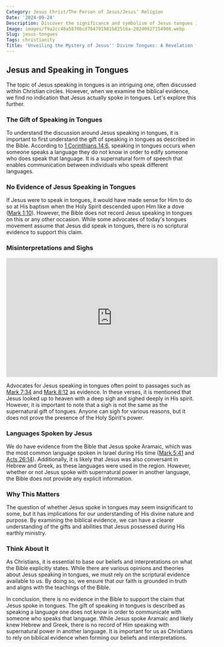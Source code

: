 ```yaml
---
Category: Jesus Christ/The Person of Jesus/Jesus’ Religion
Date: '2024-09-24'
Description: Discover the significance and symbolism of Jesus tongues in religious art and iconography. Uncover the deeper meanings behind this unique depiction.
Image: images/f9a2cc40a5870bcd764791981b82516a-20240927154908.webp
Slug: jesus-tongues
Tags: christianity
Title: 'Unveiling the Mystery of Jesus'' Divine Tongues: A Revelation for Believers'
---
```


## Jesus and Speaking in Tongues

The topic of Jesus speaking in tongues is an intriguing one, often discussed within Christian circles. However, when we examine the biblical evidence, we find no indication that Jesus actually spoke in tongues. Let's explore this further.

### The Gift of Speaking in Tongues

To understand the discussion around Jesus speaking in tongues, it is important to first understand the gift of speaking in tongues as described in the Bible. According to [1 Corinthians 14:6](https://www.bibleref.com/1-Corinthians/14/1-Corinthians-14-6.html), speaking in tongues occurs when someone speaks a language they do not know in order to edify someone who does speak that language. It is a supernatural form of speech that enables communication between individuals who speak different languages.

### No Evidence of Jesus Speaking in Tongues

If Jesus were to speak in tongues, it would have made sense for Him to do so at His baptism when the Holy Spirit descended upon Him like a dove ([Mark 1:10](https://www.bibleref.com/Mark/1/Mark-1-10.html)). However, the Bible does not record Jesus speaking in tongues on this or any other occasion. While some advocates of today's tongues movement assume that Jesus did speak in tongues, there is no scriptural evidence to support this claim.

### Misinterpretations and Sighs


<iframe width="560" height="315" src="https://www.youtube.com/embed/9fXTqADUWr0" frameborder="0" allow="autoplay; encrypted-media" allowfullscreen></iframe>


Advocates for Jesus speaking in tongues often point to passages such as [Mark 7:34](https://www.bibleref.com/Mark/7/Mark-7-34.html) and [Mark 8:12](https://www.bibleref.com/Mark/8/Mark-8-12.html) as evidence. In these verses, it is mentioned that Jesus looked up to heaven with a deep sigh and sighed deeply in His spirit. However, it is important to note that a sigh is not the same as the supernatural gift of tongues. Anyone can sigh for various reasons, but it does not prove the presence of the Holy Spirit's power.

### Languages Spoken by Jesus

We do have evidence from the Bible that Jesus spoke Aramaic, which was the most common language spoken in Israel during His time ([Mark 5:41](https://www.bibleref.com/Mark/5/Mark-5-41.html) and [Acts 26:14](https://www.bibleref.com/Acts/26/Acts-26-14.html)). Additionally, it is likely that Jesus was also conversant in Hebrew and Greek, as these languages were used in the region. However, whether or not Jesus spoke with supernatural power in another language, the Bible does not provide any explicit information.

### Why This Matters

The question of whether Jesus spoke in tongues may seem insignificant to some, but it has implications for our understanding of His divine nature and purpose. By examining the biblical evidence, we can have a clearer understanding of the gifts and abilities that Jesus possessed during His earthly ministry.

### Think About It

As Christians, it is essential to base our beliefs and interpretations on what the Bible explicitly states. While there are various opinions and theories about Jesus speaking in tongues, we must rely on the scriptural evidence available to us. By doing so, we ensure that our faith is grounded in truth and aligns with the teachings of the Bible.

In conclusion, there is no evidence in the Bible to support the claim that Jesus spoke in tongues. The gift of speaking in tongues is described as speaking a language one does not know in order to communicate with someone who speaks that language. While Jesus spoke Aramaic and likely knew Hebrew and Greek, there is no record of Him speaking with supernatural power in another language. It is important for us as Christians to rely on biblical evidence when forming our beliefs and interpretations.